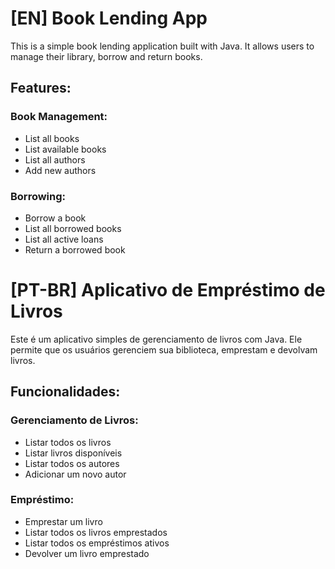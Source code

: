 # [EN] Book Lending App
This is a simple book lending application built with Java. It allows users to manage their library, borrow and return books.

## Features:

### Book Management:

- List all books
- List available books
- List all authors
- Add new authors

### Borrowing:

- Borrow a book
- List all borrowed books
- List all active loans
- Return a borrowed book

# [PT-BR] Aplicativo de Empréstimo de Livros

Este é um aplicativo simples de gerenciamento de livros com Java. Ele permite que os usuários gerenciem sua biblioteca, emprestam e devolvam livros.

## Funcionalidades:

### Gerenciamento de Livros:

- Listar todos os livros
- Listar livros disponíveis
- Listar todos os autores
- Adicionar um novo autor

### Empréstimo:

- Emprestar um livro
- Listar todos os livros emprestados
- Listar todos os empréstimos ativos
- Devolver um livro emprestado
